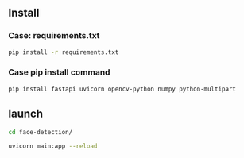 
## Install
### Case: requirements.txt
```bash
pip install -r requirements.txt
```

### Case pip install command
```bash
pip install fastapi uvicorn opencv-python numpy python-multipart
```

## launch
```bash
cd face-detection/
```

```bash
uvicorn main:app --reload
```